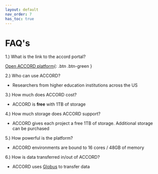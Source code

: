 ```yaml
---
layout: default
nav_order: 7
has_toc: true
---
```


# FAQ's

1.)  What is the link to the accord portal?

[Open ACCORD platform](https://accord.uvarc.io/home){: .btn .btn-green }

2.)  Who can use ACCORD?

+ Researchers from higher education institutions across the US

3.)  How much does ACCORD cost?

+ ACCORD is **free** with 1TB of storage

4.)  How much storage does ACCORD support?

+ ACCORD gives each project a free 1TB of storage. Additional storage can be purchased

5.)  How powerful is the platform?

+ ACCORD environments are bound to 16 cores / 48GB of memory

6.)  How is data transferred in/out of ACCORD?

+ ACCORD uses [Globus](https://www.globus.org/) to transfer data

